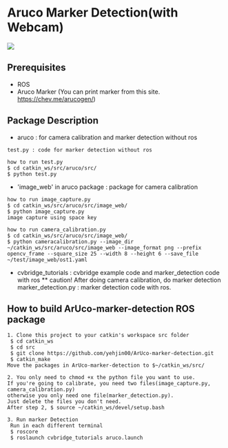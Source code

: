 # Aruco Marker Detection(with Webcam)

![](https://docs.opencv.org/3.4/markers.jpg)


## Prerequisites

- ROS
- Aruco Marker
 (You can print marker from this site.
 https://chev.me/arucogen/)


## Package Description
- aruco
 : for camera calibration and marker detection without ros
 ```
 test.py : code for marker detection without ros

 how to run test.py
 $ cd catkin_ws/src/aruco/src/
 $ python test.py
 ```

 * 'image_web' in aruco package : package for camera calibration
 ```
 how to run image_capture.py
 $ cd catkin_ws/src/aruco/src/image_web/
 $ python image_capture.py
 image capture using space key

 how to run camera_calibration.py
 $ cd catkin_ws/src/aruco/src/image_web/
 $ python cameracalibration.py --image_dir ~/catkin_ws/src/aruco/src/image_web --image_format png --prefix opencv_frame --square_size 25 --width 8 --height 6 --save_file ~/test/image_web/ost1.yaml
```

- cvbridge_tutorials
  : cvbridge example code and marker_detection code with ros
  ** caution! After doing camera calibration, do marker detection
  marker_detection.py : marker detection code with ros.


## How to build ArUco-marker-detection ROS package
```
1. Clone this project to your catkin's workspace src folder
 $ cd catkin_ws
 $ cd src
 $ git clone https://github.com/yehjin00/ArUco-marker-detection.git
 $ catkin_make
Move the packages in ArUco-marker-detection to $~/catkin_ws/src/

2. You only need to chmod +x the python file you want to use.
If you're going to calibrate, you need two files(image_capture.py, camera_calibration.py)
otherwise you only need one file(marker_detection.py).
Just delete the files you don't need.
After step 2, $ source ~/catkin_ws/devel/setup.bash

3. Run marker Detection
 Run in each different terminal
 $ roscore
 $ roslaunch cvbridge_tutorials aruco.launch
```
